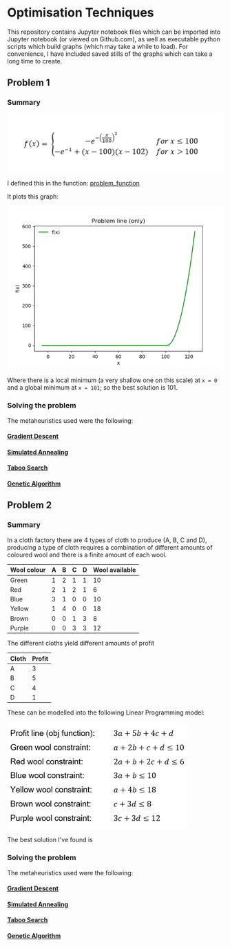 # Optimisation Techniques

This repository contains Jupyter notebook files which can be imported into Jupyter notebook (or viewed on Github.com), as well as executable python scripts which build graphs (which may take a while to load). For convenience, I have included saved stills of the graphs which can take a long time to create.

## Problem 1

### Summary

![Problem function](./problem1/problemFunction.png?raw=true "Problem function")

I defined this in the function: [problem_function](./problem1/simulatedAnnealing/simulatedAnnealing.py#L15)

It plots this graph:

![f(x)](./problem1/simulatedAnnealing/f.png?raw=true "f(x)")

Where there is a local minimum (a very shallow one on this scale) at `x = 0` and a global minimum at `x = 101`; so the best solution is 101.

### Solving the problem

The metaheuristics used were the following:

#### [Gradient Descent](./problem1/gradientDescent/gradientDescent.md)

#### [Simulated Annealing](./problem1/simulatedAnnealing/simulatedAnnealing.md)

#### [Taboo Search](./problem1/tabooSearch/tabooSearch.md)

#### [Genetic Algorithm](./problem1/geneticAlgorithm/geneticAlgorithm.md)

## Problem 2

### Summary

In a cloth factory there are 4 types of cloth to produce (A, B, C and D), producing a type of cloth requires a combination of different amounts of coloured wool and there is a finite amount of each wool.

|Wool colour|A|B|C|D|Wool available|
|-----------|-|-|-|-|--------------|
|Green      |1|2|1|1|10            |
|Red        |2|1|2|1|6             |
|Blue       |3|1|0|0|10            |
|Yellow     |1|4|0|0|18            |
|Brown      |0|0|1|3|8             |
|Purple     |0|0|3|3|12            |

The different cloths yield different amounts of profit

|Cloth|Profit|
|-----|------|
|A    |3     |
|B    |5     |
|C    |4     |
|D    |1     |

These can be modelled into the following Linear Programming model:

![Linear Programming Model](./problem2/model.png?raw=true "Linear programming model")

The best solution I've found is

### Solving the problem

The metaheuristics used were the following:

#### [Gradient Descent](./problem2/gradientDescent/gradientDescent.md)

#### [Simulated Annealing](./problem2/simulatedAnnealing/simulatedAnnealing.md)

#### [Taboo Search](./problem2/tabooSearch/tabooSearch.md)

#### [Genetic Algorithm](./problem2/geneticAlgorithm/geneticAlgorithm.md)
